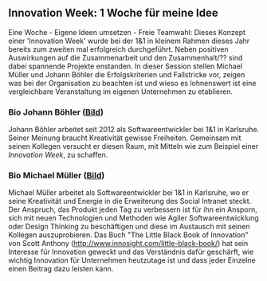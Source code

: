 ## Innovation Week: 1 Woche für meine Idee
Eine Woche - Eigene Ideen umsetzen - Freie Teamwahl:
Dieses Konzept einer 'Innovation Week' wurde bei der 1&1 in kleinem Rahmen dieses Jahr bereits zum zweiten mal erfolgreich durchgeführt.
Neben positiven Auswirkungen auf die Zusammenarbeit und den Zusammenhalt/?? sind dabei spannende Projekte enstanden.
In dieser Session stellen Michael Müller und Johann Böhler die Erfolgskriterien und Fallstricke vor, zeigen was bei der Organisation zu beachten ist und wieso es lohnenswert ist eine vergleichbare Veranstaltung im eigenen Unternehmen zu etablieren.

### Bio Johann Böhler ([Bild](https://github.com/haimich/innovationweek/blob/master/bio/bitionaire/business.jpg))
Johann Böhler arbeitet seit 2012 als Softwareentwickler bei 1&1 in Karlsruhe. Seiner Meinung braucht Kreativität gewisse Freiheiten. Gemeinsam mit seinen Kollegen versucht er diesen Raum, mit Mitteln wie zum Beispiel einer _Innovation Week_, zu schaffen.

### Bio Michael Müller ([Bild](https://github.com/haimich/innovationweek/blob/master/bio/haimich/Auswahl.jpg))
Michael Müller arbeitet als Softwareentwickler bei 1&1 in Karlsruhe, wo er seine Kreativität und Energie in die Erweiterung des Social Intranet steckt.
Der Anspruch, das Produkt jeden Tag zu verbessern ist für ihn ein Ansporn, sich mit neuen Technologien und Methoden wie Agiler Softwareentwicklung oder Design Thinking zu beschäftigen und diese im Austausch mit seinen Kollegen auszuprobieren.
Das Buch "The Little Black Book of Innovation" von Scott Anthony (http://www.innosight.com/little-black-book/) hat sein Interesse für Innovation geweckt und das Verständnis dafür geschärft, wie wichtig Innovation für Unternehmen heutzutage ist und dass jeder Einzelne einen Beitrag dazu leisten kann.
